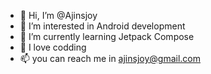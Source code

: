 - 👋 Hi, I’m @Ajinsjoy
- 👀 I’m interested in Android development
- 🌱 I’m currently learning Jetpack Compose
- 💞️ I love codding
- 📫 you can reach me in ajinsjoy@gmail.com

<!---
Ajinsjoy/Ajinsjoy is a ✨ special ✨ repository because its `README.md` (this file) appears on your GitHub profile.
You can click the Preview link to take a look at your changes.
--->
